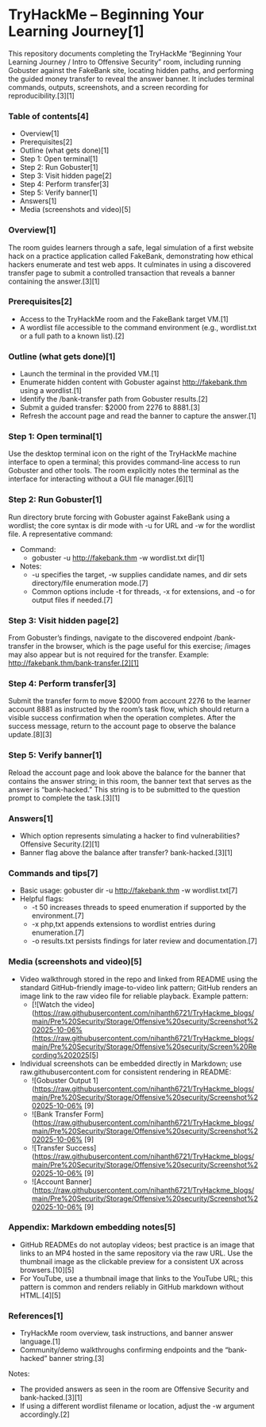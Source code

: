 
# TryHackMe – Beginning Your Learning Journey[1]

This repository documents completing the TryHackMe “Beginning Your Learning Journey / Intro to Offensive Security” room, including running Gobuster against the FakeBank site, locating hidden paths, and performing the guided money transfer to reveal the answer banner. It includes terminal commands, outputs, screenshots, and a screen recording for reproducibility.[3][1]

### Table of contents[4]
- Overview[1]
- Prerequisites[2]
- Outline (what gets done)[1]
- Step 1: Open terminal[1]
- Step 2: Run Gobuster[1]
- Step 3: Visit hidden page[2]
- Step 4: Perform transfer[3]
- Step 5: Verify banner[1]
- Answers[1]
- Media (screenshots and video)[5]

### Overview[1]
The room guides learners through a safe, legal simulation of a first website hack on a practice application called FakeBank, demonstrating how ethical hackers enumerate and test web apps. It culminates in using a discovered transfer page to submit a controlled transaction that reveals a banner containing the answer.[3][1]

### Prerequisites[2]
- Access to the TryHackMe room and the FakeBank target VM.[1]
- A wordlist file accessible to the command environment (e.g., wordlist.txt or a full path to a known list).[2]

### Outline (what gets done)[1]
- Launch the terminal in the provided VM.[1]
- Enumerate hidden content with Gobuster against http://fakebank.thm using a wordlist.[1]
- Identify the /bank-transfer path from Gobuster results.[2]
- Submit a guided transfer: $2000 from 2276 to 8881.[3]
- Refresh the account page and read the banner to capture the answer.[1]

### Step 1: Open terminal[1]
Use the desktop terminal icon on the right of the TryHackMe machine interface to open a terminal; this provides command-line access to run Gobuster and other tools. The room explicitly notes the terminal as the interface for interacting without a GUI file manager.[6][1]

### Step 2: Run Gobuster[1]
Run directory brute forcing with Gobuster against FakeBank using a wordlist; the core syntax is dir mode with -u for URL and -w for the wordlist file. A representative command:  
- Command:  
  - gobuster -u http://fakebank.thm -w wordlist.txt dir[1]
- Notes:  
  - -u specifies the target, -w supplies candidate names, and dir sets directory/file enumeration mode.[7]
  - Common options include -t for threads, -x for extensions, and -o for output files if needed.[7]

### Step 3: Visit hidden page[2]
From Gobuster’s findings, navigate to the discovered endpoint /bank-transfer in the browser, which is the page useful for this exercise; /images may also appear but is not required for the transfer. Example: http://fakebank.thm/bank-transfer.[2][1]

### Step 4: Perform transfer[3]
Submit the transfer form to move $2000 from account 2276 to the learner account 8881 as instructed by the room’s task flow, which should return a visible success confirmation when the operation completes. After the success message, return to the account page to observe the balance update.[8][3]

### Step 5: Verify banner[1]
Reload the account page and look above the balance for the banner that contains the answer string; in this room, the banner text that serves as the answer is “bank-hacked.” This string is to be submitted to the question prompt to complete the task.[3][1]

### Answers[1]
- Which option represents simulating a hacker to find vulnerabilities? Offensive Security.[2][1]
- Banner flag above the balance after transfer? bank-hacked.[3][1]

### Commands and tips[7]
- Basic usage: gobuster dir -u http://fakebank.thm -w wordlist.txt[7]
- Helpful flags:  
  - -t 50 increases threads to speed enumeration if supported by the environment.[7]
  - -x php,txt appends extensions to wordlist entries during enumeration.[7]
  - -o results.txt persists findings for later review and documentation.[7]

### Media (screenshots and video)[5]
- Video walkthrough stored in the repo and linked from README using the standard GitHub-friendly image-to-video link pattern; GitHub renders an image link to the raw video file for reliable playback. Example pattern:  
  - [![Watch the video](https://raw.githubusercontent.com/nihanth6721/TryHackme_blogs/main/Pre%20Security/Storage/Offensive%20security/Screenshot%202025-10-06%(https://raw.githubusercontent.com/nihanth6721/TryHackme_blogs/main/Pre%20Security/Storage/Offensive%20security/Screen%20Recording%202025[5]
- Individual screenshots can be embedded directly in Markdown; use raw.githubusercontent.com for consistent rendering in README:  
  - ![Gobuster Output 1](https://raw.githubusercontent.com/nihanth6721/TryHackme_blogs/main/Pre%20Security/Storage/Offensive%20security/Screenshot%202025-10-06% [9]
  - ![Bank Transfer Form](https://raw.githubusercontent.com/nihanth6721/TryHackme_blogs/main/Pre%20Security/Storage/Offensive%20security/Screenshot%202025-10-06% [9]
  - ![Transfer Success](https://raw.githubusercontent.com/nihanth6721/TryHackme_blogs/main/Pre%20Security/Storage/Offensive%20security/Screenshot%202025-10-06% [9]
  - ![Account Banner](https://raw.githubusercontent.com/nihanth6721/TryHackme_blogs/main/Pre%20Security/Storage/Offensive%20security/Screenshot%202025-10-06% [9]

### Appendix: Markdown embedding notes[5]
- GitHub READMEs do not autoplay videos; best practice is an image that links to an MP4 hosted in the same repository via the raw URL. Use the thumbnail image as the clickable preview for a consistent UX across browsers.[10][5]
- For YouTube, use a thumbnail image that links to the YouTube URL; this pattern is common and renders reliably in GitHub markdown without HTML.[4][5]

### References[1]
- TryHackMe room overview, task instructions, and banner answer language.[1]
- Community/demo walkthroughs confirming endpoints and the “bank-hacked” banner string.[3]

Notes:
- The provided answers as seen in the room are Offensive Security and bank-hacked.[3][1]
- If using a different wordlist filename or location, adjust the -w argument accordingly.[2]

